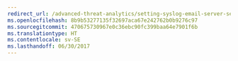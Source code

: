 ```yaml
---
redirect_url: /advanced-threat-analytics/setting-syslog-email-server-settings
ms.openlocfilehash: 8b9b53277135f32697aca67e242762b0b9276c97
ms.sourcegitcommit: 470675730967e0c36ebc90fc399baa64e7901f6b
ms.translationtype: HT
ms.contentlocale: sv-SE
ms.lasthandoff: 06/30/2017
---
```

